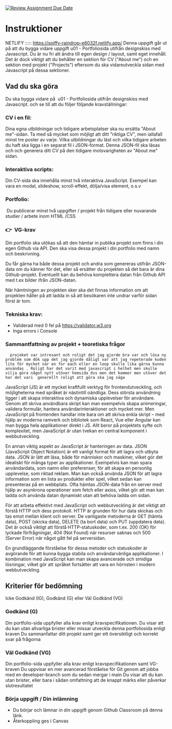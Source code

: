 [![Review Assignment Due Date](https://classroom.github.com/assets/deadline-readme-button-22041afd0340ce965d47ae6ef1cefeee28c7c493a6346c4f15d667ab976d596c.svg)](https://classroom.github.com/a/Y0f03qEq)
# Instruktioner
NETLIFY ::::: https://spiffy-raindrop-e6032f.netlify.app/
Denna uppgift går ut på att du bygga vidare uppgift u01 - Portfoliosida utifrån designskiss med Javascript. Du är nu fri att ändra till egen design / layout, samt eget innehåll. Det är dock viktigt att du behåller en sektion för CV ("About me") och en sektion med projekt ("Projects") eftersom du ska vidareutveckla sidan med Javascript på dessa sektioner. 

## Vad du ska göra

Du ska bygga vidare på  u01 - Portfoliosida utifrån designskiss med Javascript. och se till att du följer följande kravställningar: 

### CV i en fil:
Dina egna utbildningar och tidigare arbetsplatser ska nu ersätta "About me"-sidan. Ta med så mycket som möjligt att ditt "riktiga CV", men iallafall minst tre poster av varje.
Vilka utbildningar du läst och vilka tidigare arbeten du haft ska ligga i en separat fil i JSON-format. Denna JSON-fil ska läsas och och generera ditt CV på den tidigare motsvarigheten av "About me" sidan.


### Interaktiva scripts:
Din CV-sida ska innehålla minst två interaktiva JavaScript. Exempel kan vara en modal, slideshow, scroll-effekt, dölja/visa element, o.s.v

### Portfolio:
 Du publicerar minst två uppgifter / projekt från tidigare eller nuvarande studier / arbete inom HTML /CSS

### 👉  VG-krav

Din portfolio ska utökas så att den hämtar in publika projekt som finns i din egen Github via API. Den ska visa dessa projekt i din portfolio med namn och beskrivning.

Du får gärna ha både dessa projekt och andra som genereras utifrån JSON-data om du känner för det, eller så ersätter du projekten så det bara är dina Github-projekt. Eventuellt kan du behöva komplettera datan från Github API med t.ex bilder ifrån JSON-datan.

När hämtningen av projekten sker ska det finnas information om att projekten håller på att ladda in så att besökaren inte undrar varför sidan först är tom.



### Tekniska krav:
* Validerad med 0 fel på https://validator.w3.org
* Inga errors i Console

### Sammantfattning av projekt + teoretiska frågor

      projeket var intresant och roligt det jag gjorde bra var och lösa ny problem som dök upp det jag gjorde dåligt var att jag repeterade koden lite för mycket när en for each eller en loop skulle lika gärna kunna användas . Roligt har det varit med javascript i helhet men skulle vilja göra något nytt utöver hemsida dvs men det kommer men utöver det har det vari  generellt roligt att göra ska jag säga


JavaScript (JS) är ett mycket kraftfullt verktyg för frontendutveckling, och möjligheterna med språket är nästintill oändliga. Dess största användning ligger i att skapa interaktiva och dynamiska upplevelser för användare. Genom att skriva användbara skript kan man exempelvis skapa animeringar, validera formulär, hantera användarinteraktioner och mycket mer. Men JavaScript på frontenden handlar inte bara om att skriva enkla skript – med hjälp av moderna ramverk och bibliotek som React, Vue eller Angular kan man bygga hela applikationer direkt i JS. Allt beror på projektets syfte och komplexitet, men JavaScript är utan tvekan en central komponent i webbutveckling.

En annan viktig aspekt av JavaScript är hanteringen av data. JSON (JavaScript Object Notation) är ett vanligt format för att lagra och utbyta data. JSON är lätt att läsa, både för människor och maskiner, vilket gör det idealiskt för många typer av applikationer. Exempelvis kan man spara användardata, som namn eller preferenser, för att skapa en personlig upplevelse, som riktad reklam. Man kan också använda JSON för att lagra information som en lista av produkter eller spel, vilket sedan kan presenteras på en webbplats. Ofta hämtas JSON-data från en server med hjälp av asynkrona operationer som fetch eller axios, vilket gör att man kan ladda och använda datan dynamiskt utan att behöva ladda om sidan.

För att arbeta effektivt med JavaScript och webbutveckling är det viktigt att förstå HTTP och dess protokoll. HTTP är grunden för hur data skickas och tas emot mellan klient och server. De vanligaste metoderna är GET (hämta data), POST (skicka data), DELETE (ta bort data) och PUT (uppdatera data). Det är också viktigt att förstå HTTP-statuskoder, som t.ex. 200 (OK) för lyckade förfrågningar, 404 (Not Found) när resurser saknas och 500 (Server Error) när något gått fel på serversidan.

En grundläggande förståelse för dessa metoder och statuskoder är avgörande för att kunna bygga stabila och användarvänliga applikationer. I kombination med JavaScript kan man skapa avancerade och smidiga lösningar, vilket gör att språket fortsätter att vara en hörnsten i modern webbutveckling.


## Kriterier för bedömning


Icke Godkänd (IG), Godkänd (G) eller Väl Godkänd (VG)

### Godkänd (G)
Din portfolio-sida uppfyller alla krav enligt kravspecifikationen.
Du visar att du kan utan allvarliga brister eller missar utveckla denna portfoliosida enligt kraven
Du sammanfattar ditt projekt samt ger ett översiktligt och korrekt svar på frågorna


### Väl Godkänd (VG)

Din portfolio-sida uppfyller alla krav enligt kravspecifikationen samt VG-kraven
Du uppvisar en mer avancerad förståelse för Git genom att jobba med en developer-branch som du sedan mergar i main
Du visar att du kan utan brister, eller bara i sådan omfattning att de knappt märks eller påverkar slutresultatet


### Börja uppgift / Din inlämning
* Du börjar och lämnar in din uppgift genom Github Classroom på denna länk.
* Återkoppling ges i Canvas











# 
